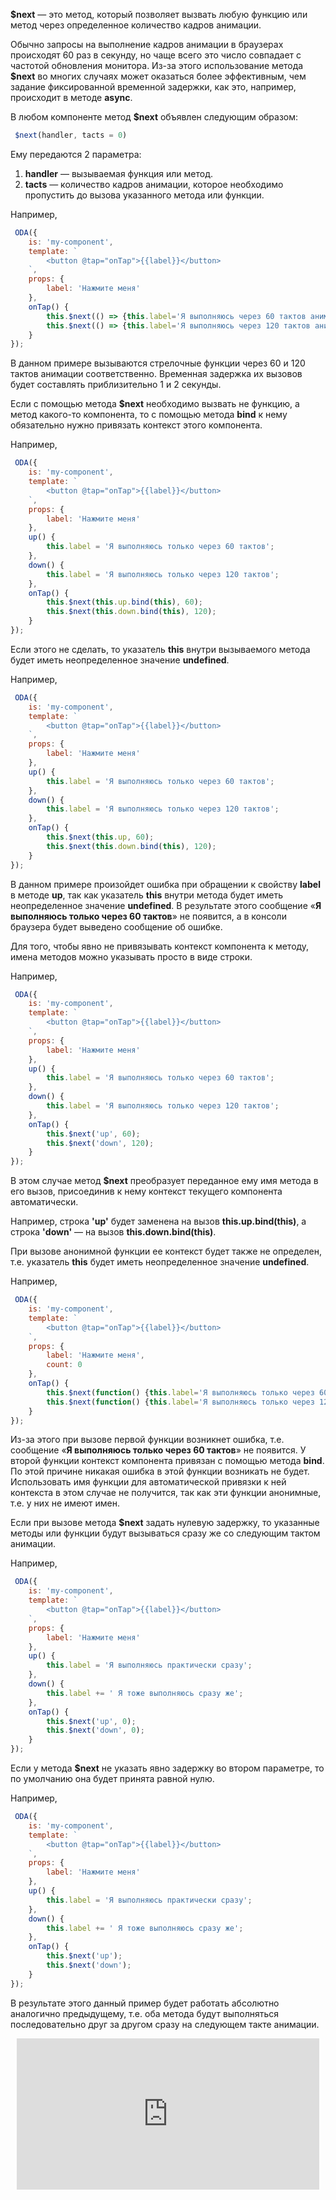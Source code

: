 **$next** — это метод, который позволяет вызвать любую функцию или метод через определенное количество кадров анимации.

Обычно запросы на выполнение кадров анимации в браузерах происходят 60 раз в секунду, но чаще всего это число совпадает с частотой обновления монитора. Из-за этого использование метода **$next** во многих случаях может оказаться более эффективным, чем задание фиксированной временной задержки, как это, например, происходит в методе **async**.

В любом компоненте метод **$next** объявлен следующим образом:

```javascript
 $next(handler, taсts = 0)
```

Ему передаются 2 параметра:

1. **handler** — вызываемая функция или метод.
1. **taсts** — количество кадров анимации, которое необходимо пропустить до вызова указанного метода или функции.

Например,

```javascript _run_edit_[my-component.js]
 ODA({
    is: 'my-component',
    template: `
        <button @tap="onTap">{{label}}</button>
    `,
    props: {
        label: 'Нажмите меня'
    },
    onTap() {
        this.$next(() => {this.label='Я выполняюсь через 60 тактов анимации'}, 60);
        this.$next(() => {this.label='Я выполняюсь через 120 тактов анимации'}, 120);
    }
});
```

В данном примере вызываются стрелочные функции через 60 и 120 тактов анимации соответственно. Временная задержка их вызовов будет составлять приблизительно 1 и 2 секунды.

Если с помощью метода **$next** необходимо вызвать не функцию, а метод какого-то компонента, то с помощью метода **bind** к нему обязательно нужно привязать контекст этого компонента.

Например,

```javascript _run_edit_[my-component.js]
 ODA({
    is: 'my-component',
    template: `
        <button @tap="onTap">{{label}}</button>
    `,
    props: {
        label: 'Нажмите меня'
    },
    up() {
        this.label = 'Я выполняюсь только через 60 тактов';
    },
    down() {
        this.label = 'Я выполняюсь только через 120 тактов';
    },
    onTap() {
        this.$next(this.up.bind(this), 60);
        this.$next(this.down.bind(this), 120);
    }
});
```

Если этого не сделать, то указатель **this** внутри вызываемого метода будет иметь неопределенное значение **undefined**.

Например,

```javascript error_run_edit_[my-component.js]_console
 ODA({
    is: 'my-component',
    template: `
        <button @tap="onTap">{{label}}</button>
    `,
    props: {
        label: 'Нажмите меня'
    },
    up() {
        this.label = 'Я выполняюсь только через 60 тактов';
    },
    down() {
        this.label = 'Я выполняюсь только через 120 тактов';
    },
    onTap() {
        this.$next(this.up, 60);
        this.$next(this.down.bind(this), 120);
    }
});
```

В данном примере произойдет ошибка при обращении к свойству **label** в методе **up**, так как указатель **this** внутри метода будет иметь неопределенное значение **undefined**. В результате этого сообщение «**Я выполняюсь только через 60 тактов**» не появится, а в консоли браузера будет выведено сообщение об ошибке.

Для того, чтобы явно не привязывать контекст компонента к методу, имена методов можно указывать просто в виде строки.

Например,

```javascript _run_edit_[my-component.js]
 ODA({
    is: 'my-component',
    template: `
        <button @tap="onTap">{{label}}</button>
    `,
    props: {
        label: 'Нажмите меня'
    },
    up() {
        this.label = 'Я выполняюсь только через 60 тактов';
    },
    down() {
        this.label = 'Я выполняюсь только через 120 тактов';
    },
    onTap() {
        this.$next('up', 60);
        this.$next('down', 120);
    }
});
```

В этом случае метод **$next** преобразует переданное ему имя метода в его вызов, присоединив к нему контекст текущего компонента автоматически.

Например, строка **'up'** будет заменена на вызов **this.up.bind(this)**, а строка **'down'** — на вызов **this.down.bind(this)**.

При вызове анонимной функции ее контекст будет также не определен, т.е. указатель **this** будет иметь неопределенное значение **undefined**.

Например,

```javascript error_run_edit_[my-component.js]_console
 ODA({
    is: 'my-component',
    template: `
        <button @tap="onTap">{{label}}</button>
    `,
    props: {
        label: 'Нажмите меня',
        count: 0
    },
    onTap() {
        this.$next(function() {this.label='Я выполняюсь только через 60 тактов'}, 60);
        this.$next(function() {this.label='Я выполняюсь только через 120 тактов'}.bind(this), 120);
    }
});
```

Из-за этого при вызове первой функции возникнет ошибка, т.е. сообщение «**Я выполняюсь только через 60 тактов**» не появится. У второй функции контекст компонента привязан с помощью метода **bind**. По этой причине никакая ошибка в этой функции возникать не будет. Использовать имя функции для автоматической привязки к ней контекста в
этом случае не получится, так как эти функции анонимные, т.е. у них не имеют имен.

Если при вызове метода **$next** задать нулевую задержку, то указанные методы или функции будут вызываться сразу же со следующим тактом анимации.

Например,

```javascript _run_edit_[my-component.js]
 ODA({
    is: 'my-component',
    template: `
        <button @tap="onTap">{{label}}</button>
    `,
    props: {
        label: 'Нажмите меня'
    },
    up() {
        this.label = 'Я выполняюсь практически сразу';
    },
    down() {
        this.label += ' Я тоже выполняюсь сразу же';
    },
    onTap() {
        this.$next('up', 0);
        this.$next('down', 0);
    }
});
```

Если у метода **$next** не указать явно задержку во втором параметре, то по умолчанию она будет принята равной нулю.

Например,

```javascript _run_edit_[my-component.js]
 ODA({
    is: 'my-component',
    template: `
        <button @tap="onTap">{{label}}</button>
    `,
    props: {
        label: 'Нажмите меня'
    },
    up() {
        this.label = 'Я выполняюсь практически сразу';
    },
    down() {
        this.label += ' Я тоже выполняюсь сразу же';
    },
    onTap() {
        this.$next('up');
        this.$next('down');
    }
});
```

В результате этого данный пример будет работать абсолютно аналогично предыдущему, т.е. оба метода будут выполняться последовательно друг за другом сразу на следующем такте анимации.

<div style="position:relative;padding-bottom:48%; margin:10px">
    <iframe src="https://www.youtube.com/embed/8_ZF-NPBK4o?start=0" frameborder="0" allow="accelerometer; autoplay; encrypted-media; gyroscope; picture-in-picture" allowfullscreen
    	style="position:absolute;width:100%;height:100%;"></iframe>
</div>
